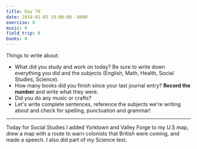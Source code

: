 ```yaml
---
title: Day 79
date: 2018-01-03 19:00:00 -0000
exercise: 0
music: 0
field_trip: 0
books: 0
---
```

Things to write about:

* What did you study and work on today? Be sure to write down everything you did and the subjects (English, Math, Health, Social Studies, Science).
* How many books did you finish since your last journal entry? **Record the number** and write what they were.
* Did you do any music or crafts?
* Let's write complete sentences, reference the subjects we're writing about and check for spelling, punctuation and grammar!

***

Today for Social Studies I added Yorktown and Valley Forge to my U.S map, drew a map with a route to warn colonists that British were coming, and made a speech. I also did part of my Science test.
